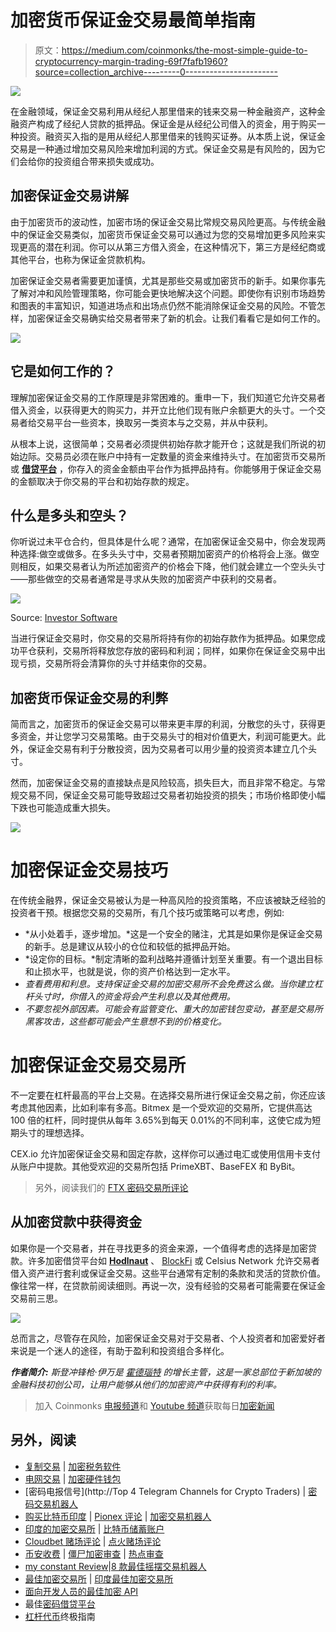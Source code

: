# 加密货币保证金交易最简单指南

> 原文：<https://medium.com/coinmonks/the-most-simple-guide-to-cryptocurrency-margin-trading-69f7fafb1960?source=collection_archive---------0----------------------->

![](img/ae35336b049060624c619dba0dcfd300.png)

在金融领域，保证金交易利用从经纪人那里借来的钱来交易一种金融资产，这种金融资产构成了经纪人贷款的抵押品。保证金是从经纪公司借入的资金，用于购买一种投资。融资买入指的是用从经纪人那里借来的钱购买证券。从本质上说，保证金交易是一种通过增加交易风险来增加利润的方式。保证金交易是有风险的，因为它们会给你的投资组合带来损失或成功。

## **加密保证金交易讲解**

由于加密货币的波动性，加密市场的保证金交易比常规交易风险更高。与传统金融中的保证金交易类似，加密货币保证金交易可以通过为您的交易增加更多风险来实现更高的潜在利润。你可以从第三方借入资金，在这种情况下，第三方是经纪商或其他平台，也称为保证金贷款机构。

加密保证金交易者需要更加谨慎，尤其是那些交易或加密货币的新手。如果你事先了解对冲和风险管理策略，你可能会更快地解决这个问题。即使你有识别市场趋势和图表的丰富知识，知道进场点和出场点仍然不能消除保证金交易的风险。不管怎样，加密保证金交易确实给交易者带来了新的机会。让我们看看它是如何工作的。

![](img/18acba70108198d2e9279330f5b9b50c.png)

## **它是如何工作的？**

理解加密保证金交易的工作原理是非常困难的。重申一下，我们知道它允许交易者借入资金，以获得更大的购买力，并开立比他们现有账户余额更大的头寸。一个交易者给交易平台一些资本，换取另一类资本与之交易，并从中获利。

从根本上说，这很简单；交易者必须提供初始存款才能开仓；这就是我们所说的初始边际。交易员必须在账户中持有一定数量的资金来维持头寸。在加密货币交易所或 [**借贷平台**](https://app.hodlnaut.com/signup?r=ZGmxQQFoe) ，你存入的资金金额由平台作为抵押品持有。你能够用于保证金交易的金额取决于你交易的平台和初始存款的规定。

## **什么是多头和空头？**

你听说过未平仓合约，但具体是什么呢？通常，在加密保证金交易中，你会发现两种选择:做空或做多。在多头头寸中，交易者预期加密资产的价格将会上涨。做空则相反，如果交易者认为所述加密资产的价格会下降，他们就会建立一个空头头寸——那些做空的交易者通常是寻求从失败的加密资产中获利的交易者。

![](img/e8f1c2c610591aa7d1875092c1fcc60b.png)

Source: [Investor Software](http://www.investorsoftware.net/InvestorPrimer/Derivatives.html)

当进行保证金交易时，你交易的交易所将持有你的初始存款作为抵押品。如果您成功平仓获利，交易所将释放您存放的密码和利润；同样，如果你在保证金交易中出现亏损，交易所将会清算你的头寸并结束你的交易。

## **加密货币保证金交易的利弊**

简而言之，加密货币的保证金交易可以带来更丰厚的利润，分散您的头寸，获得更多资金，并让您学习交易策略。由于交易头寸的相对价值更大，利润可能更大。此外，保证金交易有利于分散投资，因为交易者可以用少量的投资资本建立几个头寸。

然而，加密保证金交易的直接缺点是风险较高，损失巨大，而且非常不稳定。与常规交易不同，保证金交易可能导致超过交易者初始投资的损失；市场价格即使小幅下跌也可能造成重大损失。

![](img/6fde473939648db653e2ba98c548ee2b.png)

# 加密保证金交易技巧

在传统金融界，保证金交易被认为是一种高风险的投资策略，不应该被缺乏经验的投资者干预。根据您交易的交易所，有几个技巧或策略可以考虑，例如:

*   *从小处着手，逐步增加。*这是一个安全的赌注，尤其是如果你是保证金交易的新手。总是建议从较小的仓位和较低的抵押品开始。
*   *设定你的目标。*制定清晰的盈利战略并遵循计划至关重要。有一个退出目标和止损水平，也就是说，你的资产价格达到一定水平。
*   *查看费用和利息。支持保证金交易的加密交易所不会免费这么做。当你建立杠杆头寸时，你借入的资金将会产生利息以及其他费用。*
*   *不要忽视外部因素。可能会有监管变化、重大的加密钱包变动，甚至是交易所黑客攻击，这些都可能会产生意想不到的价格变化。*

# 加密保证金交易交易所

不一定要在杠杆最高的平台上交易。在选择交易所进行保证金交易之前，你还应该考虑其他因素，比如利率有多高。Bitmex 是一个受欢迎的交易所，它提供高达 100 倍的杠杆，同时提供从每年 3.65%到每天 0.01%的不同利率，这使它成为短期头寸的理想选择。

CEX.io 允许加密保证金交易和固定存款，这样你可以通过电汇或使用信用卡支付从账户中提款。其他受欢迎的交易所包括 PrimeXBT、BaseFEX 和 ByBit。

> 另外，阅读我们的 [FTX 密码交易所评论](/coinmonks/ftx-crypto-exchange-review-53664ac1198f)

## **从加密贷款中获得资金**

如果你是一个交易者，并在寻找更多的资金来源，一个值得考虑的选择是加密贷款。许多加密借贷平台如 [**Hodlnaut**](https://www.hodlnaut.com/corporates?r=ZGmxQQFoe) 、 [BlockFi](https://blog.coincodecap.com/go/blockfi) 或 Celsius Network 允许交易者借入资产进行套利或保证金交易。这些平台通常有定制的条款和灵活的贷款价值。像往常一样，在贷款前阅读细则。再说一次，没有经验的交易者可能需要在保证金交易前三思。

![](img/8cf7db27e8bba51b6941e897623fbbb0.png)

总而言之，尽管存在风险，加密保证金交易对于交易者、个人投资者和加密爱好者来说是一个迷人的途径，有助于盈利和投资组合多样化。

***作者简介:*** *斯登冲锋枪·伊万是* [*霍德瑙特*](https://www.hodlnaut.com/) *的增长主管，这是一家总部位于新加坡的金融科技初创公司，让用户能够从他们的加密资产中获得有利的利率。*

> 加入 Coinmonks [电报频道](https://t.me/coincodecap)和 [Youtube 频道](https://www.youtube.com/c/coinmonks/videos)获取每日[加密新闻](http://coincodecap.com/)

## 另外，阅读

*   [复制交易](/coinmonks/top-10-crypto-copy-trading-platforms-for-beginners-d0c37c7d698c) | [加密税务软件](/coinmonks/crypto-tax-software-ed4b4810e338)
*   [电网交易](https://coincodecap.com/grid-trading) | [加密硬件钱包](/coinmonks/the-best-cryptocurrency-hardware-wallets-of-2020-e28b1c124069)
*   [密码电报信号](http://Top 4 Telegram Channels for Crypto Traders) | [密码交易机器人](/coinmonks/crypto-trading-bot-c2ffce8acb2a)
*   [购买比特币印度](/coinmonks/buy-bitcoin-in-india-feb50ddfef94) | [Pionex 评论](/coinmonks/pionex-review-exchange-with-crypto-trading-bot-1e459d0191ea) | [加密交易机器人](/coinmonks/crypto-trading-bot-c2ffce8acb2a)
*   [印度的加密交易所](/coinmonks/bitcoin-exchange-in-india-7f1fe79715c9) | [比特币储蓄账户](/coinmonks/bitcoin-savings-account-e65b13f92451)
*   [Cloudbet 赌场评论](https://coincodecap.com/cloudbet-casino-review) | [点火赌场评论](https://coincodecap.com/ignition-casino-review)
*   [币安收费](/coinmonks/binance-fees-8588ec17965) | [僵尸加密审查](/coinmonks/botcrypto-review-2021-build-your-own-trading-bot-coincodecap-6b8332d736c7) | [热点审查](/coinmonks/hotbit-review-cd5bec41dafb)
*   [my constant Review](https://coincodecap.com/myconstant-review)|[8 款最佳摇摆交易机器人](https://coincodecap.com/best-swing-trading-bots)
*   [最佳加密交易所](/coinmonks/crypto-exchange-dd2f9d6f3769) | [印度最佳加密交易所](/coinmonks/bitcoin-exchange-in-india-7f1fe79715c9)
*   [面向开发人员的最佳加密 API](/coinmonks/best-crypto-apis-for-developers-5efe3a597a9f)
*   最佳[密码借贷平台](/coinmonks/top-5-crypto-lending-platforms-in-2020-that-you-need-to-know-a1b675cec3fa)
*   [杠杆代币](/coinmonks/leveraged-token-3f5257808b22)终极指南